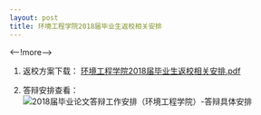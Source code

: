 ```yaml
---
layout: post
title: 环境工程学院2018届毕业生返校相关安排
---
```


<--!more-->

1. 返校方案下载：
[环境工程学院2018届毕业生返校相关安排.pdf](https://share.weiyun.com/59THPa6)

2. 答辩安排查看：
![2018届毕业论文答辩工作安排（环境工程学院）-答辩具体安排](http://7xqrll.com1.z0.glb.clouddn.com/2018%E5%B1%8A%E6%AF%95%E4%B8%9A%E8%AE%BA%E6%96%87%E7%AD%94%E8%BE%A9%E5%B7%A5%E4%BD%9C%E5%AE%89%E6%8E%92%EF%BC%88%E7%8E%AF%E5%A2%83%E5%B7%A5%E7%A8%8B%E5%AD%A6%E9%99%A2%EF%BC%89-%E7%AD%94%E8%BE%A9%E5%85%B7%E4%BD%93%E5%AE%89%E6%8E%92.jpg)
